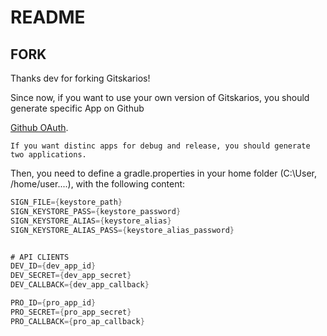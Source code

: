 # README #

## FORK ##

Thanks dev for forking Gitskarios!

Since now, if you want to use your own version of Gitskarios, you should generate specific App on Github

[Github OAuth](https://developer.github.com/v3/oauth/).

    If you want distinc apps for debug and release, you should generate two applications.

Then, you need to define a gradle.properties in your home folder (C:\User, /home/user....), with the following content:

``` groovy
SIGN_FILE={keystore_path}
SIGN_KEYSTORE_PASS={keystore_password}
SIGN_KEYSTORE_ALIAS={keystore_alias}
SIGN_KEYSTORE_ALIAS_PASS={keystore_alias_password}


# API CLIENTS
DEV_ID={dev_app_id}
DEV_SECRET={dev_app_secret}
DEV_CALLBACK={dev_app_callback}

PRO_ID={pro_app_id}
PRO_SECRET={pro_app_secret}
PRO_CALLBACK={pro_ap_callback}
```